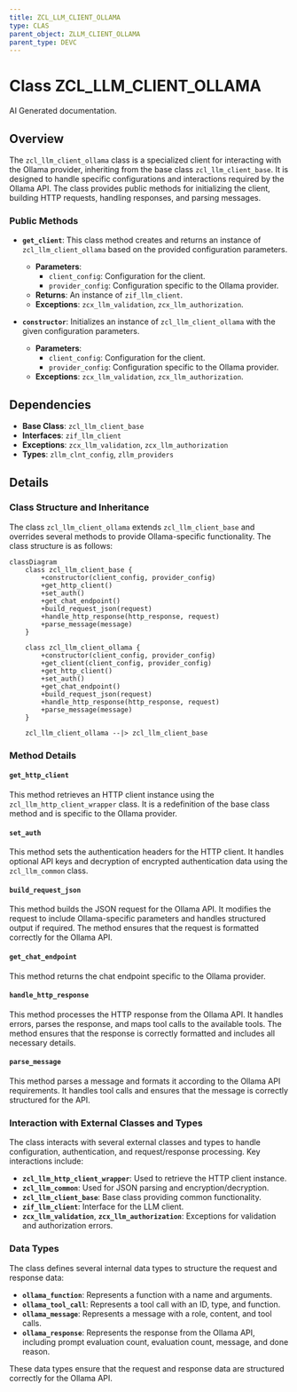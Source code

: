 ```yaml
---
title: ZCL_LLM_CLIENT_OLLAMA
type: CLAS
parent_object: ZLLM_CLIENT_OLLAMA
parent_type: DEVC
---
```


# Class ZCL_LLM_CLIENT_OLLAMA

AI Generated documentation.

## Overview

The `zcl_llm_client_ollama` class is a specialized client for interacting with the Ollama provider, inheriting from the base class `zcl_llm_client_base`. It is designed to handle specific configurations and interactions required by the Ollama API. The class provides public methods for initializing the client, building HTTP requests, handling responses, and parsing messages.

### Public Methods

- **`get_client`**: This class method creates and returns an instance of `zcl_llm_client_ollama` based on the provided configuration parameters.
  - **Parameters**:
    - `client_config`: Configuration for the client.
    - `provider_config`: Configuration specific to the Ollama provider.
  - **Returns**: An instance of `zif_llm_client`.
  - **Exceptions**: `zcx_llm_validation`, `zcx_llm_authorization`.

- **`constructor`**: Initializes an instance of `zcl_llm_client_ollama` with the given configuration parameters.
  - **Parameters**:
    - `client_config`: Configuration for the client.
    - `provider_config`: Configuration specific to the Ollama provider.
  - **Exceptions**: `zcx_llm_validation`, `zcx_llm_authorization`.

## Dependencies

- **Base Class**: `zcl_llm_client_base`
- **Interfaces**: `zif_llm_client`
- **Exceptions**: `zcx_llm_validation`, `zcx_llm_authorization`
- **Types**: `zllm_clnt_config`, `zllm_providers`

## Details

### Class Structure and Inheritance

The class `zcl_llm_client_ollama` extends `zcl_llm_client_base` and overrides several methods to provide Ollama-specific functionality. The class structure is as follows:

```mermaid
classDiagram
    class zcl_llm_client_base {
        +constructor(client_config, provider_config)
        +get_http_client()
        +set_auth()
        +get_chat_endpoint()
        +build_request_json(request)
        +handle_http_response(http_response, request)
        +parse_message(message)
    }

    class zcl_llm_client_ollama {
        +constructor(client_config, provider_config)
        +get_client(client_config, provider_config)
        +get_http_client()
        +set_auth()
        +get_chat_endpoint()
        +build_request_json(request)
        +handle_http_response(http_response, request)
        +parse_message(message)
    }

    zcl_llm_client_ollama --|> zcl_llm_client_base
```

### Method Details

#### `get_http_client`

This method retrieves an HTTP client instance using the `zcl_llm_http_client_wrapper` class. It is a redefinition of the base class method and is specific to the Ollama provider.

#### `set_auth`

This method sets the authentication headers for the HTTP client. It handles optional API keys and decryption of encrypted authentication data using the `zcl_llm_common` class.

#### `build_request_json`

This method builds the JSON request for the Ollama API. It modifies the request to include Ollama-specific parameters and handles structured output if required. The method ensures that the request is formatted correctly for the Ollama API.

#### `get_chat_endpoint`

This method returns the chat endpoint specific to the Ollama provider.

#### `handle_http_response`

This method processes the HTTP response from the Ollama API. It handles errors, parses the response, and maps tool calls to the available tools. The method ensures that the response is correctly formatted and includes all necessary details.

#### `parse_message`

This method parses a message and formats it according to the Ollama API requirements. It handles tool calls and ensures that the message is correctly structured for the API.

### Interaction with External Classes and Types

The class interacts with several external classes and types to handle configuration, authentication, and request/response processing. Key interactions include:

- **`zcl_llm_http_client_wrapper`**: Used to retrieve the HTTP client instance.
- **`zcl_llm_common`**: Used for JSON parsing and encryption/decryption.
- **`zcl_llm_client_base`**: Base class providing common functionality.
- **`zif_llm_client`**: Interface for the LLM client.
- **`zcx_llm_validation`**, **`zcx_llm_authorization`**: Exceptions for validation and authorization errors.

### Data Types

The class defines several internal data types to structure the request and response data:

- **`ollama_function`**: Represents a function with a name and arguments.
- **`ollama_tool_call`**: Represents a tool call with an ID, type, and function.
- **`ollama_message`**: Represents a message with a role, content, and tool calls.
- **`ollama_response`**: Represents the response from the Ollama API, including prompt evaluation count, evaluation count, message, and done reason.

These data types ensure that the request and response data are structured correctly for the Ollama API.
